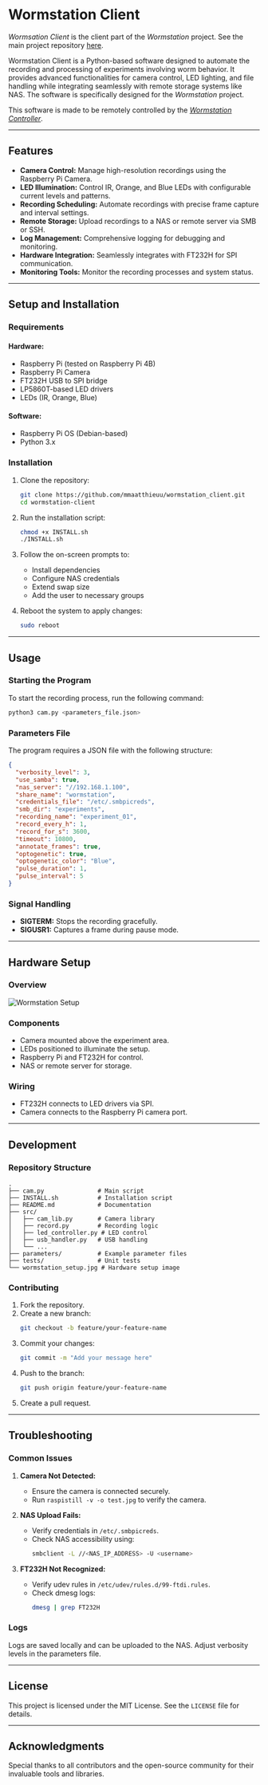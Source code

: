 # Wormstation Client

_Wormsation Client_ is the client part of the _Wormstation_ project. 
See the main project repository [here](https://github.com/mmaatthieuu/Wormstation). 

Wormstation Client is a Python-based software designed to automate
the recording and processing of experiments involving worm behavior. 
It provides advanced functionalities for camera control, LED lighting, 
and file handling while integrating seamlessly with remote storage systems 
like NAS. The software is specifically designed for the _Wormstation_ project.

This software is made to be remotely controlled by the 
[_Wormstation Controller_](https://github.com/mmaatthieuu/wormstation_controller).

---

## Features

- **Camera Control:** Manage high-resolution recordings using the Raspberry Pi Camera.
- **LED Illumination:** Control IR, Orange, and Blue LEDs with configurable current levels and patterns.
- **Recording Scheduling:** Automate recordings with precise frame capture and interval settings.
- **Remote Storage:** Upload recordings to a NAS or remote server via SMB or SSH.
- **Log Management:** Comprehensive logging for debugging and monitoring.
- **Hardware Integration:** Seamlessly integrates with FT232H for SPI communication.
- **Monitoring Tools:** Monitor the recording processes and system status.

---

## Setup and Installation

### Requirements

#### Hardware:
- Raspberry Pi (tested on Raspberry Pi 4B)
- Raspberry Pi Camera
- FT232H USB to SPI bridge
- LP5860T-based LED drivers
- LEDs (IR, Orange, Blue)

#### Software:
- Raspberry Pi OS (Debian-based)
- Python 3.x

### Installation

1. Clone the repository:
   ```bash
   git clone https://github.com/mmaatthieuu/wormstation_client.git
   cd wormstation-client
   ```

2. Run the installation script:
   ```bash
   chmod +x INSTALL.sh
   ./INSTALL.sh
   ```

3. Follow the on-screen prompts to:
   - Install dependencies
   - Configure NAS credentials
   - Extend swap size
   - Add the user to necessary groups

4. Reboot the system to apply changes:
   ```bash
   sudo reboot
   ```

---

## Usage

### Starting the Program

To start the recording process, run the following command:
```bash
python3 cam.py <parameters_file.json>
```

### Parameters File

The program requires a JSON file with the following structure:
```json
{
  "verbosity_level": 3,
  "use_samba": true,
  "nas_server": "//192.168.1.100",
  "share_name": "wormstation",
  "credentials_file": "/etc/.smbpicreds",
  "smb_dir": "experiments",
  "recording_name": "experiment_01",
  "record_every_h": 1,
  "record_for_s": 3600,
  "timeout": 10800,
  "annotate_frames": true,
  "optogenetic": true,
  "optogenetic_color": "Blue",
  "pulse_duration": 1,
  "pulse_interval": 5
}
```

### Signal Handling
- **SIGTERM:** Stops the recording gracefully.
- **SIGUSR1:** Captures a frame during pause mode.

---

## Hardware Setup

### Overview

![Wormstation Setup](doc/wormstation_setup.jpg)

### Components
- Camera mounted above the experiment area.
- LEDs positioned to illuminate the setup.
- Raspberry Pi and FT232H for control.
- NAS or remote server for storage.

### Wiring
- FT232H connects to LED drivers via SPI.
- Camera connects to the Raspberry Pi camera port.

---

## Development

### Repository Structure

```
.
├── cam.py               # Main script
├── INSTALL.sh           # Installation script
├── README.md            # Documentation
├── src/
│   ├── cam_lib.py       # Camera library
│   ├── record.py        # Recording logic
│   ├── led_controller.py # LED control
│   ├── usb_handler.py   # USB handling
│   └── ...
├── parameters/          # Example parameter files
├── tests/               # Unit tests
└── wormstation_setup.jpg # Hardware setup image
```

### Contributing
1. Fork the repository.
2. Create a new branch:
   ```bash
   git checkout -b feature/your-feature-name
   ```
3. Commit your changes:
   ```bash
   git commit -m "Add your message here"
   ```
4. Push to the branch:
   ```bash
   git push origin feature/your-feature-name
   ```
5. Create a pull request.

---

## Troubleshooting

### Common Issues

1. **Camera Not Detected:**
   - Ensure the camera is connected securely.
   - Run `raspistill -v -o test.jpg` to verify the camera.

2. **NAS Upload Fails:**
   - Verify credentials in `/etc/.smbpicreds`.
   - Check NAS accessibility using:
     ```bash
     smbclient -L //<NAS_IP_ADDRESS> -U <username>
     ```

3. **FT232H Not Recognized:**
   - Verify udev rules in `/etc/udev/rules.d/99-ftdi.rules`.
   - Check dmesg logs:
     ```bash
     dmesg | grep FT232H
     ```

### Logs
Logs are saved locally and can be uploaded to the NAS. Adjust verbosity levels in the parameters file.

---

## License
This project is licensed under the MIT License. See the `LICENSE` file for details.

---

## Acknowledgments

Special thanks to all contributors and the open-source community for their invaluable tools and libraries.

